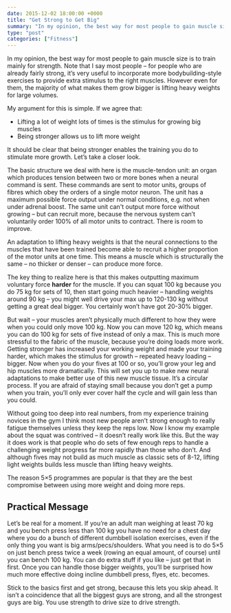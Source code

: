 ```yaml
---
date: 2015-12-02 18:00:00 +0000
title: "Get Strong to Get Big"
summary: "In my opinion, the best way for most people to gain muscle size is to train mainly for strength. Note that I say most people – for people who are already fairly strong, it’s very useful to incorporate more bodybuilding-style exercises to provide extra stimulus to the right muscles. However even for them, the majority of what makes them grow bigger is lifting heavy weights for large volumes."
type: "post"
categories: ["Fitness"]
---
```


In my opinion, the best way for most people to gain muscle size is to train mainly for strength. Note that I say most people – for people who are already fairly strong, it’s very useful to incorporate more bodybuilding-style exercises to provide extra stimulus to the right muscles. However even for them, the majority of what makes them grow bigger is lifting heavy weights for large volumes.

My argument for this is simple. If we agree that:

- Lifting a lot of weight lots of times is the stimulus for growing big muscles
- Being stronger allows us to lift more weight

It should be clear that being stronger enables the training you do to stimulate more growth. Let’s take a closer look.

The basic structure we deal with here is the muscle-tendon unit: an organ which produces tension between two or more bones when a neural command is sent. These commands are sent to motor units, groups of fibres which obey the orders of a single motor neuron. The unit has a maximum possible force output under normal conditions, e.g. not when under adrenal boost. The same unit can't output more force without growing – but can recruit more, because the nervous system can’t voluntarily order 100% of all motor units to contract. There is room to improve.

An adaptation to lifting heavy weights is that the neural connections to the muscles that have been trained become able to recruit a higher proportion of the motor units at one time. This means a muscle which is structurally the same – no thicker or denser – can produce more force.

The key thing to realize here is that this makes outputting maximum voluntary force **harder** for the muscle. If you can squat 100 kg because you do 75 kg for sets of 10, then start going much heavier – handling weights around 90 kg – you might well drive your max up to 120-130 kg without getting a great deal bigger. You certainly won’t have got 20-30% bigger.

But wait – your muscles aren’t physically much different to how they were when you could only move 100 kg. Now you can move 120 kg, which means you can do 100 kg for sets of five instead of only a max. This is much more stressful to the fabric of the muscle, because you’re doing loads more work. Getting stronger has increased your working weight and made your training harder, which makes the stimulus for growth – repeated heavy loading – bigger. Now when you do your fives at 100 or so, you’ll grow your leg and hip muscles more dramatically. This will set you up to make new neural adaptations to make better use of this new muscle tissue. It’s a circular process. If you are afraid of staying small because you don’t get a pump when you train, you’ll only ever cover half the cycle and will gain less than you could.

Without going too deep into real numbers, from my experience training novices in the gym I think most new people aren’t strong enough to really fatigue themselves unless they keep the reps low. Now I know my example about the squat was contrived – it doesn’t really work like this. But the way it does work is that people who do sets of few enough reps to handle a challenging weight progress far more rapidly than those who don’t. And although fives may not build as much muscle as classic sets of 8-12, lifting light weights builds less muscle than lifting heavy weights.

The reason 5×5 programmes are popular is that they are the best compromise between using more weight and doing more reps.

## Practical Message

Let’s be real for a moment. If you’re an adult man weighing at least 70 kg and you bench press less than 100 kg you have no need for a chest day where you do a bunch of different dumbbell isolation exercises, even if the only thing you want is big arms/pecs/shoulders. What you need is to do 5×5 on just bench press twice a week (rowing an equal amount, of course) until you can bench 100 kg. You can do extra stuff if you like – just get that in first. Once you can handle those bigger weights, you’ll be surprised how much more effective doing incline dumbbell press, flyes, etc. becomes.

Stick to the basics first and get strong, because this lets you skip ahead. It isn’t a coincidence that all the biggest guys are strong, and all the strongest guys are big. You use strength to drive size to drive strength.
